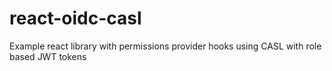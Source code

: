 # react-oidc-casl

Example react library with permissions provider hooks using CASL with role based JWT tokens
